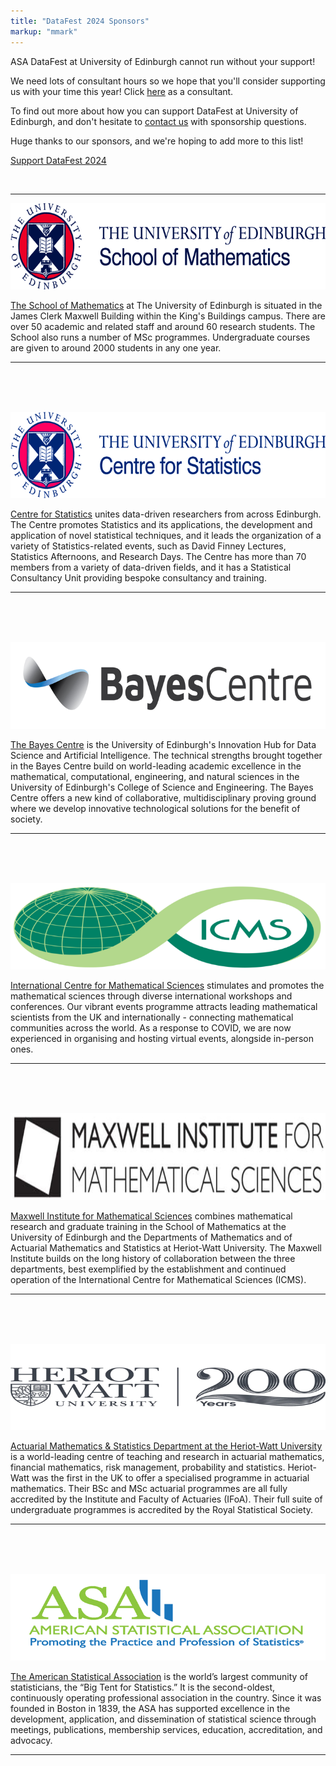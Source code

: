 ```yaml
---
title: "DataFest 2024 Sponsors"
markup: "mmark"
---
```


ASA DataFest at University of Edinburgh cannot run without your support! 

We need lots of consultant hours so we hope that you'll consider supporting us with your time this year! Click [here](/signup) as a consultant.

To find out more about how you can support DataFest at University of Edinburgh, and don't hesitate to [contact us](mailto:serveh.sharifi@ed.ac.uk) with sponsorship questions.

Huge thanks to our sponsors, and we're hoping to add more to this list!

<a href="/sponsorship" class="btn btn-primary" role="button">Support DataFest 2024</a>

<br>

---

<!--
<img style="width:400px;float: left;padding-right:20px" src="/logos/Mathematics_2col_cmyk.jpg">
-->

![SoM](https://raw.githubusercontent.com/oevkaya/datafest_UoE/master/docs/img/Mathematics_2col_cmyk.png)

[The School of Mathematics](https://www.maths.ed.ac.uk/) at The University of Edinburgh is situated in the James Clerk Maxwell Building within the King's Buildings campus. There are over 50 academic and related staff and around 60 research students. The School also runs a number of MSc programmes. Undergraduate courses are given to around 2000 students in any one year.

---

<br><br><br>

<!--
<img style="width:400px;float: left;padding-right:20px" src="/logos/CfS_2col_cmyk.jpg">
-->

![CfS](https://raw.githubusercontent.com/oevkaya/datafest_UoE/master/docs/img/CfS_2col_cmyk.png)

[Centre for Statistics](https://centreforstatistics.maths.ed.ac.uk/) unites data-driven researchers from across Edinburgh. The Centre promotes Statistics and its applications, the development and application of novel statistical techniques, and it leads the organization of a variety of Statistics-related events, such as David Finney Lectures, Statistics Afternoons, and Research Days. The Centre has more than 70 members from a variety of data-driven fields, and it has a Statistical Consultancy Unit providing bespoke consultancy and training.

---

<br><br><br>

![Bayes](https://raw.githubusercontent.com/oevkaya/datafest_UoE/master/docs/img/Bayes-logo-blue.png)

[The Bayes Centre](https://www.ed.ac.uk/bayes) is the University of Edinburgh's Innovation Hub for Data Science and Artificial Intelligence. The technical strengths brought together in the Bayes Centre build on world-leading academic excellence in the mathematical, computational, engineering, and natural sciences in the University of Edinburgh's College of Science and Engineering. The Bayes Centre offers a new kind of collaborative, multidisciplinary proving ground where we develop innovative technological solutions for the benefit of society. 

---

<br><br><br>

![ICMS](https://raw.githubusercontent.com/oevkaya/datafest_UoE/master/docs/img/icms-logo.png)

[International Centre for Mathematical Sciences](https://www.icms.org.uk/) stimulates and promotes the mathematical sciences through diverse international workshops and conferences. Our vibrant events programme attracts leading mathematical scientists from the UK and internationally - connecting mathematical communities across the world. As a response to COVID, we are now experienced in organising and hosting virtual events, alongside in-person ones. 

---

<br><br><br>

![Maxwell](https://raw.githubusercontent.com/oevkaya/datafest_UoE/master/docs/img/maxwell-logo-lg.png)

[Maxwell Institute for Mathematical Sciences](https://www.maxwell.ac.uk/) combines mathematical research and graduate training in the School of Mathematics at the University of Edinburgh and the Departments of Mathematics and of Actuarial Mathematics and Statistics at Heriot-Watt University. The Maxwell Institute builds on the long history of collaboration between the three departments, best exemplified by the establishment and continued operation of the International Centre for Mathematical Sciences (ICMS). 

---

<br><br><br>

![HW](https://raw.githubusercontent.com/oevkaya/datafest_UoE/master/docs/img/HWU-logo-main.png)

[Actuarial Mathematics & Statistics Department at the Heriot-Watt University](https://www.hw.ac.uk/uk/schools/mathematical-computer-sciences/departments/actuarial-maths-statistics.htm) is a world-leading centre of teaching and research in actuarial mathematics, financial mathematics, risk management, probability and statistics. Heriot-Watt was the first in the UK to offer a specialised programme in actuarial mathematics. Their BSc and MSc actuarial programmes are all fully accredited by the Institute and Faculty of Actuaries (IFoA). Their full suite of undergraduate programmes is accredited by the Royal Statistical Society.

---

<br><br><br>

<!-- 
### Individual Sponsor

<br>

<img style="width:400px;float: left;padding-right:20px" src="/logos/babble_labs_logocard.png">

[BabbleLabs](https://babblelabs.com/)  enhances understanding by people and machines. Through speech science and deep learning, BabbleLabs's products boost speech quality, intelligibility, and personalization. BabbleLabs software solutions power business-critical audio and video content, services, and devices.

<br><br>

-->

<!-- 
<br>

<img style="width:400px;float: left;padding-right:20px" src="/logos/Bayes-logo-blue.jpg">

[Bayes Centre](https://www.ed.ac.uk/bayes) is The University of Edinburgh's Innovation Hub for Data Science and Artificial Intelligence.

<br><br><br>

--> 

<!--
<img style="width:400px;float: left;padding-right:20px" src="/logos/asa.png">
-->

![ASA](https://raw.githubusercontent.com/oevkaya/datafest_UoE/master/docs/img/ASA-logo.png)

[The American Statistical Association](https://www.amstat.org/) is the world’s largest community of statisticians, the “Big Tent for Statistics.” It is the second-oldest, continuously operating professional association in the country. Since it was founded in Boston in 1839, the ASA has supported excellence in the development, application, and dissemination of statistical science through meetings, publications, membership services, education, accreditation, and advocacy.

---

<br><br><br>

<!--
<img style="width:300px;float: left;padding-right:20px" src="/logos/RSS.jpg">
-->

<!--
Founded in 1834, the [The Royal Statistical Society](https://rss.org.uk/)  are one of the world’s leading organisations advocating for the importance of statistics and data. With members in the UK and across the world, they are a professional body for all statisticians and data analysts. They advocate for the key role of statistics and data in society, and work to ensure that policy formulation and decision making are informed by evidence for the public good.
-->
